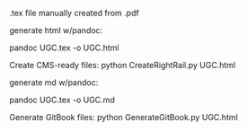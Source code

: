 .tex file manually created from .pdf

generate html w/pandoc:

pandoc UGC.tex -o UGC.html

Create CMS-ready files:
python CreateRightRail.py UGC.html


generate md w/pandoc:

pandoc UGC.tex -o UGC.md

Generate GitBook files:
python GenerateGitBook.py UGC.html


